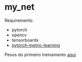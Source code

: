 # my_net

Requirements:
- pytorch
- opencv
- tensorboardx
- [pytorch-metric-learning](https://github.com/KevinMusgrave/pytorch-metric-learning)

Pesos do primeiro treinamento [aqui](https://drive.google.com/file/d/1dgdLyKL2EmsMWH-IB4LbCc-nxWZliPuB/view?usp=sharing).
